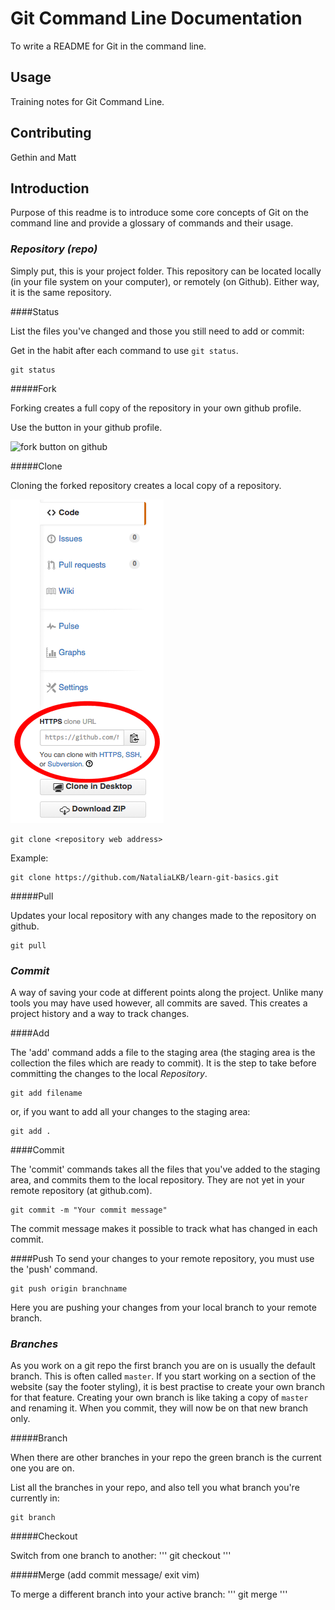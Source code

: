# Git Command Line Documentation

To write a README for Git in the command line.

## Usage

Training notes for Git Command Line.

## Contributing

Gethin and Matt

## Introduction

Purpose of this readme is to introduce some core concepts of Git on the command line and provide a glossary of commands and their usage.

### *Repository (repo)*

Simply put, this is your project folder. This repository can be located locally (in your file system on your computer), or remotely (on Github). Either way, it is the same repository.


####Status

List the files you've changed and those you still need to add or commit:

Get in the habit after each command to use `git status`.

```
git status
```

#####Fork

Forking creates a full copy of the repository in your own github profile.

Use the button in your github profile.

![fork button on github](./fork.png)

#####Clone

Cloning the forked repository creates a local copy of a repository.

![where to copy url on github](./img/git-clone.png)
```
git clone <repository web address>
```
Example:
```
git clone https://github.com/NataliaLKB/learn-git-basics.git
```

#####Pull

Updates your local repository with any changes made to the repository on github.

```
git pull
```

### *Commit*


A way of saving your code at different points along the project. Unlike many tools you may have used however, all commits are saved. This creates a project history and a way to track changes.

####Add

The 'add' command adds a file to the staging area (the staging area is the collection the files which are ready to commit).
It is the step to take before committing the changes to the local *Repository*.
```
git add filename
```
or, if you want to add all your changes to the staging area:
```
git add .
```

####Commit

The 'commit' commands takes all the files that you've added to the staging area, and commits them to the local repository. They are not yet in your remote repository (at github.com).
```
git commit -m "Your commit message"
```
The commit message makes it possible to track what has changed in each commit.

####Push
To send your changes to your remote repository, you must use the 'push' command.
```
git push origin branchname
```
Here you are pushing your changes from your local branch to your remote branch.

### *Branches*

As you work on a git repo the first branch you are on is usually the default branch. This is often called `master`. If you start working on a section of the website (say the footer styling), it is best practise to create your own branch for that feature. Creating your own branch is like taking a copy of `master` and renaming it. When you commit, they will now be on that new branch only.

#####Branch

When there are other branches in your repo the green branch is the current one you are on.

List all the branches in your repo, and also tell you what branch you're currently in:

```
git branch
```

#####Checkout

Switch from one branch to another:
'''
git checkout <branchname>
'''

#####Merge (add commit message/ exit vim)

To merge a different branch into your active branch:
'''
git merge <branchname>
'''

